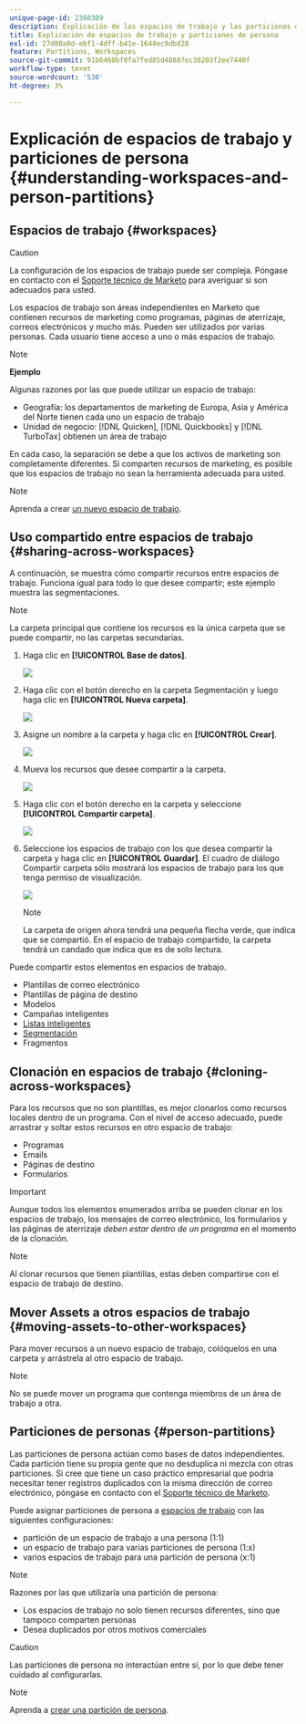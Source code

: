 ```yaml
---
unique-page-id: 2360309
description: Explicación de los espacios de trabajo y las particiones de persona - Documentos de Marketo - Documentación del producto
title: Explicación de espacios de trabajo y particiones de persona
exl-id: 27d00a0d-ebf1-4dff-b41e-1644ec9dbd28
feature: Partitions, Workspaces
source-git-commit: 91b6460bf0fa7fed85d48887ec38203f2ee7440f
workflow-type: tm+mt
source-wordcount: '538'
ht-degree: 3%

---
```


# Explicación de espacios de trabajo y particiones de persona {#understanding-workspaces-and-person-partitions}

## Espacios de trabajo {#workspaces}

>[!CAUTION]
>
>La configuración de los espacios de trabajo puede ser compleja. Póngase en contacto con el [Soporte técnico de Marketo](https://nation.marketo.com/t5/Support/ct-p/Support) para averiguar si son adecuados para usted.

Los espacios de trabajo son áreas independientes en Marketo que contienen recursos de marketing como programas, páginas de aterrizaje, correos electrónicos y mucho más. Pueden ser utilizados por varias personas. Cada usuario tiene acceso a uno o más espacios de trabajo.

>[!NOTE]
>
>**Ejemplo**
>
>Algunas razones por las que puede utilizar un espacio de trabajo:
>
>* Geografía: los departamentos de marketing de Europa, Asia y América del Norte tienen cada uno un espacio de trabajo
>* Unidad de negocio: [!DNL Quicken], [!DNL Quickbooks] y [!DNL TurboTax] obtienen un área de trabajo
>
>En cada caso, la separación se debe a que los activos de marketing son completamente diferentes. Si comparten recursos de marketing, es posible que los espacios de trabajo no sean la herramienta adecuada para usted.

>[!NOTE]
>
>Aprenda a crear [un nuevo espacio de trabajo](/help/marketo/product-docs/administration/workspaces-and-person-partitions/create-a-new-workspace.md).

## Uso compartido entre espacios de trabajo {#sharing-across-workspaces}

A continuación, se muestra cómo compartir recursos entre espacios de trabajo. Funciona igual para todo lo que desee compartir; este ejemplo muestra las segmentaciones.

>[!NOTE]
>
>La carpeta principal que contiene los recursos es la única carpeta que se puede compartir, no las carpetas secundarias.

1. Haga clic en **[!UICONTROL Base de datos]**.

   ![](assets/understanding-workspaces-and-person-partitions-1.png)

1. Haga clic con el botón derecho en la carpeta Segmentación y luego haga clic en **[!UICONTROL Nueva carpeta]**.

   ![](assets/understanding-workspaces-and-person-partitions-2.png)

1. Asigne un nombre a la carpeta y haga clic en **[!UICONTROL Crear]**.

   ![](assets/understanding-workspaces-and-person-partitions-3.png)

1. Mueva los recursos que desee compartir a la carpeta.

   ![](assets/understanding-workspaces-and-person-partitions-4.png)

1. Haga clic con el botón derecho en la carpeta y seleccione **[!UICONTROL Compartir carpeta]**.

   ![](assets/understanding-workspaces-and-person-partitions-5.png)

1. Seleccione los espacios de trabajo con los que desea compartir la carpeta y haga clic en **[!UICONTROL Guardar]**. El cuadro de diálogo Compartir carpeta sólo mostrará los espacios de trabajo para los que tenga permiso de visualización.

   ![](assets/understanding-workspaces-and-person-partitions-6.png)

   >[!NOTE]
   >
   >La carpeta de origen ahora tendrá una pequeña flecha verde, que indica que se compartió. En el espacio de trabajo compartido, la carpeta tendrá un candado que indica que es de solo lectura.

Puede compartir estos elementos en espacios de trabajo.

* Plantillas de correo electrónico
* Plantillas de página de destino
* Modelos
* Campañas inteligentes
* [Listas inteligentes](/help/marketo/product-docs/core-marketo-concepts/smart-lists-and-static-lists/using-smart-lists/reference-a-list-or-smart-list-across-workspaces.md)
* [Segmentación](/help/marketo/product-docs/administration/workspaces-and-person-partitions/share-segmentations-across-workspaces-and-partitions.md)
* Fragmentos

## Clonación en espacios de trabajo {#cloning-across-workspaces}

Para los recursos que no son plantillas, es mejor clonarlos como recursos locales dentro de un programa. Con el nivel de acceso adecuado, puede arrastrar y soltar estos recursos en otro espacio de trabajo:

* Programas
* Emails
* Páginas de destino
* Formularios

>[!IMPORTANT]
>
>Aunque todos los elementos enumerados arriba se pueden clonar en los espacios de trabajo, los mensajes de correo electrónico, los formularios y las páginas de aterrizaje _deben estar dentro de un programa_ en el momento de la clonación.

>[!NOTE]
>
>Al clonar recursos que tienen plantillas, estas deben compartirse con el espacio de trabajo de destino.

## Mover Assets a otros espacios de trabajo {#moving-assets-to-other-workspaces}

Para mover recursos a un nuevo espacio de trabajo, colóquelos en una carpeta y arrástrela al otro espacio de trabajo.

>[!NOTE]
>
>No se puede mover un programa que contenga miembros de un área de trabajo a otra.

## Particiones de personas {#person-partitions}

Las particiones de persona actúan como bases de datos independientes. Cada partición tiene su propia gente que no desduplica ni mezcla con otras particiones. Si cree que tiene un caso práctico empresarial que podría necesitar tener registros duplicados con la misma dirección de correo electrónico, póngase en contacto con el [Soporte técnico de Marketo](https://nation.marketo.com/t5/Support/ct-p/Support).

Puede asignar particiones de persona a [espacios de trabajo](create-a-new-workspace.md) con las siguientes configuraciones:

* partición de un espacio de trabajo a una persona (1:1)
* un espacio de trabajo para varias particiones de persona (1:x)
* varios espacios de trabajo para una partición de persona (x:1)

>[!NOTE]
>
>Razones por las que utilizaría una partición de persona:
>
>* Los espacios de trabajo no solo tienen recursos diferentes, sino que tampoco comparten personas
>* Desea duplicados por otros motivos comerciales

>[!CAUTION]
>
>Las particiones de persona no interactúan entre sí, por lo que debe tener cuidado al configurarlas.

>[!NOTE]
>
>Aprenda a [crear una partición de persona](/help/marketo/product-docs/administration/workspaces-and-person-partitions/create-a-person-partition.md).
